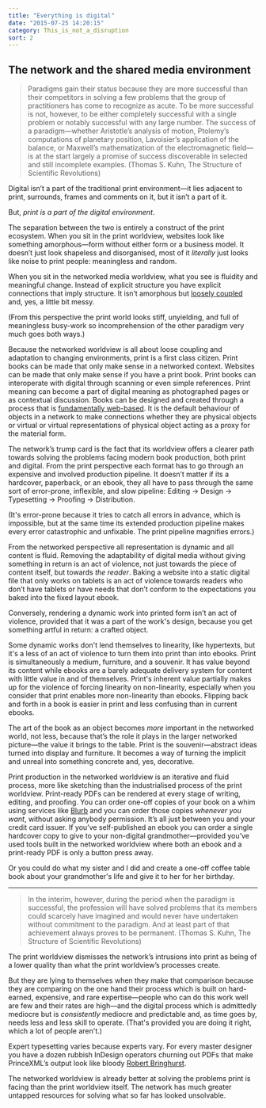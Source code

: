 ```yaml
---
title: "Everything is digital"
date: "2015-07-25 14:20:15"
category: This_is_not_a_disruption
sort: 2
---
```


## The network and the shared media environment

> Paradigms gain their status because they are more successful than
> their competitors in solving a few problems that the group of
> practitioners has come to recognize as acute. To be more successful is
> not, however, to be either completely successful with a single problem
> or notably successful with any large number. The success of a
> paradigm—whether Aristotle’s analysis of motion, Ptolemy’s
> computations of planetary position, Lavoisier’s application of the
> balance, or Maxwell’s mathematization of the electromagnetic field—is
> at the start largely a promise of success discoverable in selected and
> still incomplete examples. (Thomas S. Kuhn, The Structure of
> Scientific Revolutions)

Digital isn’t a part of the traditional print environment—it lies
adjacent to print, surrounds, frames and comments on it, but it isn’t a
part of it.

But, *print is a part of the digital environment*.

The separation between the two is entirely a construct of the print
ecosystem. When you sit in the print worldview, websites look like
something amorphous—form without either form or a business model. It
doesn’t just look shapeless and disorganised, most of it *literally*
just looks like noise to print people: meaningless and random.

When you sit in the networked media worldview, what you see is fluidity
and meaningful change. Instead of explicit structure you have explicit
connections that imply structure. It isn’t amorphous but [loosely
coupled](http://en.wikipedia.org/wiki/Loose_coupling) and, yes, a little
bit messy.

(From this perspective the print world looks stiff, unyielding, and full of meaningless busy-work so incomprehension of the other paradigm very much goes both ways.)

Because the networked worldview is all about loose coupling and
adaptation to changing environments, print is a first class citizen.
Print books can be made that only make sense in a networked context.
Websites can be made that only make sense if you have a print book.
Print books can interoperate with digital through scanning or even
simple references. Print meaning can become a part of digital meaning as
photographed pages or as contextual discussion. Books can be designed
and created through a process that is [fundamentally
web-based](http://www.princexml.com/). It is the default behaviour of
objects in a network to make connections whether they are physical
objects or virtual or virtual representations of physical object acting
as a proxy for the material form.

The network’s trump card is the fact that its worldview offers a clearer
path towards solving the problems facing modern book production, both
print and digital. From the print perspective each format has to go through an expensive and involved production pipeline. It doesn’t matter if its
a hardcover, paperback, or an ebook, they all have to pass through the
same sort of error-prone, inflexible, and slow pipeline: Editing &rarr;
Design &rarr; Typesetting &rarr; Proofing &rarr; Distribution.

(It's error-prone because it tries to catch all errors in advance, which is impossible, but at the same time its extended production pipeline makes every error catastrophic and unfixable. The print pipeline magnifies errors.)

From the networked perspective all representation is dynamic and all
content is fluid. Removing the adaptability of digital media without
giving something in return is an act of violence, not just towards the
piece of content itself, but towards *the reader*. Baking a website into
a static digital file that only works on tablets is an act of violence
towards readers who don’t have tablets or have needs that don’t conform
to the expectations you baked into the fixed layout ebook.

Conversely, rendering a dynamic work into printed form isn’t an act of
violence, provided that it was a part of the work's design, because you get something artful in return: a crafted object.

Some dynamic works don't lend themselves to linearity, like hypertexts, but it's a less of an act of violence to turn them into print than into ebooks. Print is simultaneously a medium, furniture, and a souvenir. It has value beyond its content while ebooks are a barely adequate delivery system for content with little value in and of themselves. Print's inherent value partially makes up for the violence of forcing linearity on non-linearity, especially when you consider that print enables more non-linearity than ebooks. Flipping back and forth in a book is easier in print and less confusing than in current ebooks.

The art of the book as an object becomes *more* important in the
networked world, not less, because that’s the role it plays in the
larger networked picture—the value it brings to the table. Print is the souvenir—abstract ideas turned into display and furniture. It becomes a way of turning the implicit and unreal into something concrete and, yes, decorative.

Print production in the networked worldview is an iterative and fluid process, more
like sketching than the industrialised process of the print worldview.
Print-ready PDFs can be rendered at every stage of writing, editing, and
proofing. You can order one-off copies of your book on a whim using
services like [Blurb](http://www.blurb.com/) and you can order those
copies *whenever you want*, without asking anybody permission. It’s all
just between you and your credit card issuer. If you’ve self-published
an ebook you can order a single hardcover copy to give to your
non-digital grandmother—provided you’ve used tools built in the
networked worldview where both an ebook and a print-ready PDF is only a
button press away.

Or you could do what my sister and I did and create a one-off coffee table book about your grandmother's life and give it to her for her birthday.

***

> In the interim, however, during the period when the paradigm is
> successful, the profession will have solved problems that its members
> could scarcely have imagined and would never have undertaken without
> commitment to the paradigm. And at least part of that achievement
> always proves to be permanent. (Thomas S. Kuhn, The Structure of
> Scientific Revolutions)

The print worldview dismisses the network’s intrusions into print as
being of a lower quality than what the print worldview’s processes
create.

But they are lying to themselves when they make that comparison because
they are comparing on the one hand their process which is built on
hard-earned, expensive, and rare expertise—people who can do this work well are few and their rates are high—and the digital process which is admittedly mediocre but is *consistently* mediocre and predictable and, as time goes by, needs less and less skill to operate. (That's provided you are doing it right, which a lot of people aren't.)

Expert typesetting varies because experts vary. For every master
designer you have a dozen rubbish InDesign operators churning out PDFs
that make PrinceXML’s output look like bloody [Robert
Bringhurst](https://en.wikipedia.org/wiki/The_Elements_of_Typographic_Style).

The networked worldview is already better at solving the problems print
is facing than the print worldview itself. The network has much
greater untapped resources for solving what so far has looked
unsolvable.
